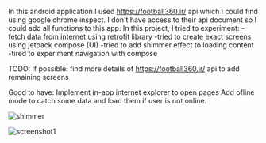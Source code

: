 In this android application I used https://football360.ir/ api which I could find using google chrome inspect. I don't have access to their api document so I could add all functions to this app.
In this project, I tried to experiment:
  -fetch data from internet using retrofit library
  -tried to create exact screens using jetpack compose (UI)
  -tried to add shimmer effect to loading content
  -tired to experiment navigation with compose

TODO:
If possible:
find more details of https://football360.ir/ api to add remaining screens

Good to have:
Implement in-app internet explorer to open pages
Add ofline mode to catch some data and load them if user is not online.


![shimmer](https://github.com/mdorari/Footbal_360/assets/111634592/6b6608d7-dc5d-486a-8c05-2f7490dbd673)


![screenshot1](https://github.com/mdorari/Footbal_360/assets/111634592/64c5203c-85f4-4edc-bc77-f93ab3848ae4)
